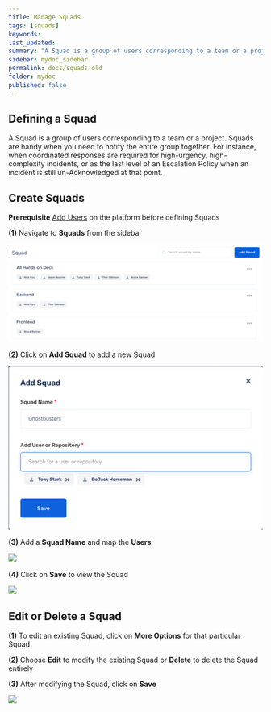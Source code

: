 ```yaml
---
title: Manage Squads
tags: [squads]
keywords: 
last_updated: 
summary: "A Squad is a group of users corresponding to a team or a project"
sidebar: mydoc_sidebar
permalink: docs/squads-old
folder: mydoc
published: false
---
```


## Defining a Squad

A Squad is a group of users corresponding to a team or a project. Squads are handy when you need to notify the entire group together. For instance, when coordinated responses are required for high-urgency, high-complexity incidents, or as the last level of an Escalation Policy when an incident is still un-Acknowledged at that point.

## Create Squads

**Prerequisite**
[Add Users](add-users) on the platform before defining Squads

**(1)** Navigate to **Squads** from the sidebar

![](images/manage_squads_1.png)

**(2)** Click on **Add Squad** to add a new Squad

![](images/manage_squads_2.png)

**(3)** Add a **Squad Name** and map the **Users**

![](images/manage_squads_3.png)

**(4)** Click on **Save** to view the Squad

![](images/manage_squads_4.png)

## Edit or Delete a Squad

**(1)** To edit an existing Squad, click on **More Options** for that particular Squad

**(2)** Choose **Edit** to modify the existing Squad or **Delete** to delete the Squad entirely

**(3)** After modifying the Squad, click on **Save**

![](images/manage_squads_5.png)
